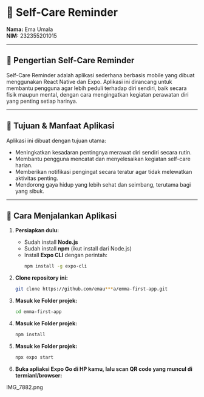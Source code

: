 # 🧠 Self-Care Reminder

**Nama:** Ema Umala  
**NIM:** 232355201015  

---

## 📌 Pengertian Self-Care Reminder

Self-Care Reminder adalah aplikasi sederhana berbasis mobile yang dibuat menggunakan React Native dan Expo. Aplikasi ini dirancang untuk membantu pengguna agar lebih peduli terhadap diri sendiri, baik secara fisik maupun mental, dengan cara mengingatkan kegiatan perawatan diri yang penting setiap harinya.

---

## 🎯 Tujuan & Manfaat Aplikasi

Aplikasi ini dibuat dengan tujuan utama:
- Meningkatkan kesadaran pentingnya merawat diri sendiri secara rutin.
- Membantu pengguna mencatat dan menyelesaikan kegiatan self-care harian.
- Memberikan notifikasi pengingat secara teratur agar tidak melewatkan aktivitas penting.
- Mendorong gaya hidup yang lebih sehat dan seimbang, terutama bagi yang sibuk.

---

## 🚀 Cara Menjalankan Aplikasi

1. **Persiapkan dulu:**
   - Sudah install **Node.js**
   - Sudah install **npm** (ikut install dari Node.js)
   - Install **Expo CLI** dengan perintah:
     ```bash
     npm install -g expo-cli
     ```

2. **Clone repository ini:**
   ```bash
   git clone https://github.com/emau***a/emma-first-app.git
3. **Masuk ke Folder projek:**
    ```bash
   cd emma-first-app
4.  **Masuk ke Folder projek:**
    ```bash
    npm install
5.  **Masuk ke Folder projek:**
    ```bash
    npx expo start
6. **Buka apliaksi Expo Go di HP kamu, lalu scan QR code yang muncul di termianl/browser:**
   
IMG_7882.png
